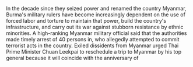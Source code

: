 In the decade since they seized power and renamed the country Myanmar, Burma's military rulers have become increasingly dependent on the use of forced labor and torture to maintain that power, build the country's infrastructure, and carry out its war against stubborn resistance by ethnic minorities.
A high-ranking Myanmar military official said that the authorities made timely arrest of 40 persons in, who allegedly attempted to commit terrorist acts in the country.
Exiled dissidents from Myanmar urged Thai Prime Minister Chuan Leekpai to reschedule a trip to Myanmar by his top general because it will coincide with the anniversary of
